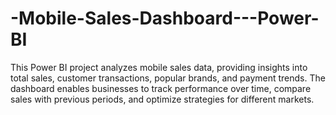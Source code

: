 # -Mobile-Sales-Dashboard---Power-BI
 This Power BI project analyzes mobile sales data, providing insights into total sales, customer transactions, popular brands, and payment trends. The dashboard enables businesses to track performance over time, compare sales with previous periods, and optimize strategies for different markets.
